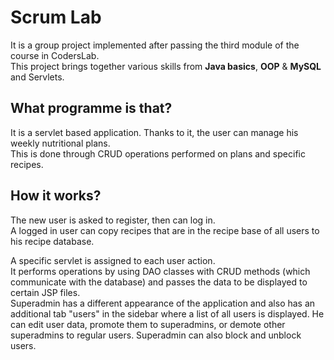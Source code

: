 # Scrum Lab
It is a group project implemented after passing the third module of the course in CodersLab. \
This project brings together various skills from __Java basics__, __OOP__ & __MySQL__ and Servlets.
## What programme is that?
It is a servlet based application. Thanks to it, the user can manage his weekly nutritional plans. \
This is done through CRUD operations performed on plans and specific recipes.
## How it works?
The new user is asked to register, then can log in. \
A logged in user can copy recipes that are in the recipe base of all users to his recipe database.

A specific servlet is assigned to each user action. \
It performs operations by using DAO classes with CRUD methods (which communicate with the database) and passes the data to be displayed to certain JSP files. \
Superadmin has a different appearance of the application and also has an additional tab "users" in the sidebar where a list of all users is displayed.
He can edit user data, promote them to superadmins, or demote other superadmins to regular users.
Superadmin can also block and unblock users.

